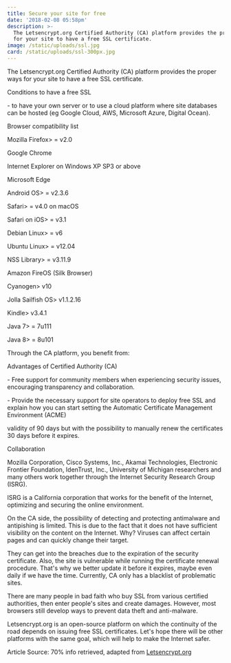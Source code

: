 ```yaml
---
title: Secure your site for free
date: '2018-02-08 05:58pm'
description: >-
  The Letsencrypt.org Certified Authority (CA) platform provides the proper ways
  for your site to have a free SSL certificate.
image: /static/uploads/ssl.jpg
card: /static/uploads/ssl-300px.jpg
---
```



The Letsencrypt.org Certified Authority (CA) platform provides the proper ways for your site to have a free SSL certificate.



Conditions to have a free SSL



\- to have your own server or to use a cloud platform where site databases can be hosted (eg Google Cloud, AWS, Microsoft Azure, Digital Ocean).



Browser compatibility list



Mozilla Firefox> = v2.0

Google Chrome

Internet Explorer on Windows XP SP3 or above

Microsoft Edge

Android OS> = v2.3.6

Safari> = v4.0 on macOS

Safari on iOS> = v3.1

Debian Linux> = v6

Ubuntu Linux> = v12.04

NSS Library> = v3.11.9

Amazon FireOS (Silk Browser)

Cyanogen> v10

Jolla Sailfish OS> v1.1.2.16

Kindle> v3.4.1

Java 7> = 7u111

Java 8> = 8u101

Through the CA platform, you benefit from:



Advantages of Certified Authority (CA)



\- Free support for community members when experiencing security issues, encouraging transparency and collaboration.



\- Provide the necessary support for site operators to deploy free SSL and explain how you can start setting the Automatic Certificate Management Environment (ACME)

validity of 90 days but with the possibility to manually renew the certificates 30 days before it expires.



Collaboration



Mozilla Corporation, Cisco Systems, Inc., Akamai Technologies, Electronic Frontier Foundation, IdenTrust, Inc., University of Michigan researchers and many others work together through the Internet Security Research Group (ISRG).



ISRG is a California corporation that works for the benefit of the Internet, optimizing and securing the online environment.



On the CA side, the possibility of detecting and protecting antimalware and antipishing is limited. This is due to the fact that it does not have sufficient visibility on the content on the Internet. Why? Viruses can affect certain pages and can quickly change their target.



They can get into the breaches due to the expiration of the security certificate. Also, the site is vulnerable while running the certificate renewal procedure. That's why we better update it before it expires, maybe even daily if we have the time. Currently, CA only has a blacklist of problematic sites.



There are many people in bad faith who buy SSL from various certified authorities, then enter people's sites and create damages. However, most browsers still develop ways to prevent data theft and anti-malware.



Letsencrypt.org is an open-source platform on which the continuity of the road depends on issuing free SSL certificates. Let's hope there will be other platforms with the same goal, which will help to make the Internet safer.



Article Source: 70% info retrieved, adapted from [Letsencrypt.org](https://letsencrypt.org/)
